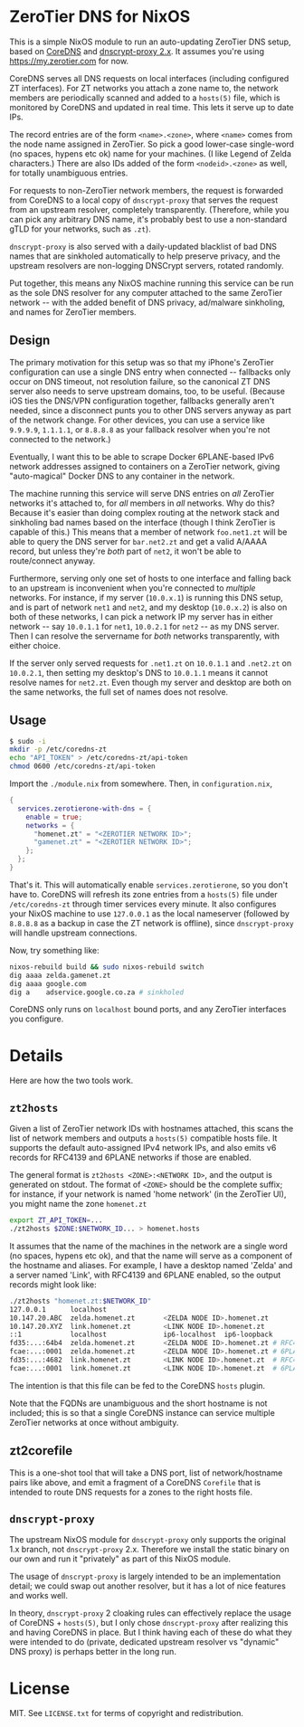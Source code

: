 # ZeroTier DNS for NixOS

This is a simple NixOS module to run an auto-updating ZeroTier DNS setup, based
on [CoreDNS](https://coredns.io) and [dnscrypt-proxy
2.x](https://github.com/dnscrypt/dnscrypt-proxy). It assumes you're using
https://my.zerotier.com for now.

CoreDNS serves all DNS requests on local interfaces (including configured ZT
interfaces). For ZT networks you attach a zone name to, the network members are
periodically scanned and added to a `hosts(5)` file, which is monitored by
CoreDNS and updated in real time. This lets it serve up to date IPs.

The record entries are of the form `<name>.<zone>`, where `<name>` comes from
the node name assigned in ZeroTier. So pick a good lower-case single-word (no
spaces, hypens etc ok) name for your machines. (I like Legend of Zelda
characters.) There are also IDs added of the form `<nodeid>.<zone>` as well, for
totally unambiguous entries.

For requests to non-ZeroTier network members, the request is forwarded from
CoreDNS to a local copy of `dnscrypt-proxy` that serves the request from an
upstream resolver, completely transparently. (Therefore, while you can pick any
arbitrary DNS name, it's probably best to use a non-standard gTLD for your
networks, such as `.zt`).

`dnscrypt-proxy` is also served with a daily-updated blacklist of bad DNS names
that are sinkholed automatically to help preserve privacy, and the upstream
resolvers are non-logging DNSCrypt servers, rotated randomly.

Put together, this means any NixOS machine running this service can be run as
the sole DNS resolver for any computer attached to the same ZeroTier network --
with the added benefit of DNS privacy, ad/malware sinkholing, and names for
ZeroTier members.

## Design

The primary motivation for this setup was so that my iPhone's ZeroTier
configuration can use a single DNS entry when connected -- fallbacks only occur
on DNS timeout, not resolution failure, so the canonical ZT DNS server also
needs to serve upstream domains, too, to be useful. (Because iOS ties the
DNS/VPN configuration together, fallbacks generally aren't needed, since a
disconnect punts you to other DNS servers anyway as part of the network change.
For other devices, you can use a service like `9.9.9.9`, `1.1.1.1`, or `8.8.8.8`
as your fallback resolver when you're not connected to the network.)

Eventually, I want this to be able to scrape Docker 6PLANE-based IPv6 network
addresses assigned to containers on a ZeroTier network, giving "auto-magical"
Docker DNS to any container in the network.

The machine running this service will serve DNS entries on *all* ZeroTier
networks it's attached to, for *all* members in *all* networks. Why do this?
Because it's easier than doing complex routing at the network stack and
sinkholing bad names based on the interface (though I think ZeroTier is capable
of this.) This means that a member of network `foo.net1.zt` will be able to
query the DNS server for `bar.net2.zt` and get a valid A/AAAA record, but unless
they're *both* part of `net2`, it won't be able to route/connect anyway.

Furthermore, serving only one set of hosts to one interface and falling back to
an upstream is inconvenient when you're connected to *multiple* networks. For
instance, if my server (`10.0.x.1`) is running this DNS setup, and is part of
network `net1` and `net2`, and my desktop (`10.0.x.2`) is also on both of these
networks, I can pick a network IP my server has in either network -- say
`10.0.1.1` for `net1`, `10.0.2.1` for `net2` -- as my DNS server. Then I can
resolve the servername for *both* networks transparently, with either choice.

If the server only served requests for `.net1.zt` on `10.0.1.1` and `.net2.zt`
on `10.0.2.1`, then setting my desktop's DNS to `10.0.1.1` means it cannot
resolve names for `net2.zt`. Even though my server and desktop are both on the
same networks, the full set of names does not resolve.

## Usage

``` bash
$ sudo -i
mkdir -p /etc/coredns-zt
echo "API_TOKEN" > /etc/coredns-zt/api-token
chmod 0600 /etc/coredns-zt/api-token
```

Import the `./module.nix` from somewhere. Then, in `configuration.nix`,

``` nix
{
  services.zerotierone-with-dns = {
    enable = true;
    networks = {
      "homenet.zt" = "<ZEROTIER NETWORK ID>";
      "gamenet.zt" = "<ZEROTIER NETWORK ID>";
    };
  };
}
```

That's it. This will automatically enable `services.zerotierone`, so you don't
have to. CoreDNS will refresh its zone entries from a `hosts(5)` file under
`/etc/coredns-zt` through timer services every minute. It also configures your
NixOS machine to use `127.0.0.1` as the local nameserver (followed by `8.8.8.8`
as a backup in case the ZT network is offline), since `dnscrypt-proxy` will
handle upstream connections.

Now, try something like:

``` bash
nixos-rebuild build && sudo nixos-rebuild switch
dig aaaa zelda.gamenet.zt
dig aaaa google.com
dig a    adservice.google.co.za # sinkholed
```

CoreDNS only runs on `localhost` bound ports, and any ZeroTier interfaces you
configure.

# Details

Here are how the two tools work.

## `zt2hosts`

Given a list of ZeroTier network IDs with hostnames attached, this scans the
list of network members and outputs a `hosts(5)` compatible hosts file. It
supports the default auto-assigned IPv4 network IPs, and also emits v6 records
for RFC4139 and 6PLANE networks if those are enabled.

The general format is `zt2hosts <ZONE>:<NETWORK ID>`, and the output is
generated on stdout. The format of `<ZONE>` should be the complete suffix; for
instance, if your network is named 'home network' (in the ZeroTier UI), you
might name the zone `homenet.zt`

``` sh
export ZT_API_TOKEN=...
./zt2hosts $ZONE:$NETWORK_ID... > homenet.hosts
```

It assumes that the name of the machines in the network are a single word (no
spaces, hypens etc ok), and that the name will serve as a component of the
hostname and aliases. For example, I have a desktop named 'Zelda' and a server
named 'Link', with RFC4139 and 6PLANE enabled, so the output records might look
like:

```bash
./zt2hosts "homenet.zt:$NETWORK_ID"
127.0.0.1      localhost
10.147.20.ABC  zelda.homenet.zt       <ZELDA NODE ID>.homenet.zt
10.147.20.XYZ  link.homenet.zt        <LINK NODE ID>.homenet.zt
::1            localhost              ip6-localhost  ip6-loopback
fd35:...:64b4  zelda.homenet.zt       <ZELDA NODE ID>.homenet.zt # RFC4139
fcae:...:0001  zelda.homenet.zt       <ZELDA NODE ID>.homenet.zt # 6PLANE
fd35:...:4682  link.homenet.zt        <LINK NODE ID>.homenet.zt  # RFC4139
fcae:...:0001  link.homenet.zt        <LINK NODE ID>.homenet.zt  # 6PLANE
```

The intention is that this file can be fed to the CoreDNS `hosts` plugin.

Note that the FQDNs are unambiguous and the short hostname is not included; this
is so that a single CoreDNS instance can service multiple ZeroTier networks at
once without ambiguity.

## zt2corefile

This is a one-shot tool that will take a DNS port, list of network/hostname
pairs like above, and emit a fragment of a CoreDNS `Corefile` that is intended
to route DNS requests for a zones to the right hosts file.

## `dnscrypt-proxy`

The upstream NixOS module for `dnscrypt-proxy` only supports the original 1.x
branch, not `dnscrypt-proxy` 2.x. Therefore we install the static binary on our
own and run it "privately" as part of this NixOS module.

The usage of `dnscrypt-proxy` is largely intended to be an implementation
detail; we could swap out another resolver, but it has a lot of nice features
and works well.

In theory, `dnscrypt-proxy` 2 cloaking rules can effectively replace the usage
of CoreDNS + `hosts(5)`, but I only chose `dnscrypt-proxy` after realizing this
and having CoreDNS in place. But I think having each of these do what they were
intended to do (private, dedicated upstream resolver vs "dynamic" DNS proxy) is
perhaps better in the long run.

# License

MIT. See `LICENSE.txt` for terms of copyright and redistribution.
